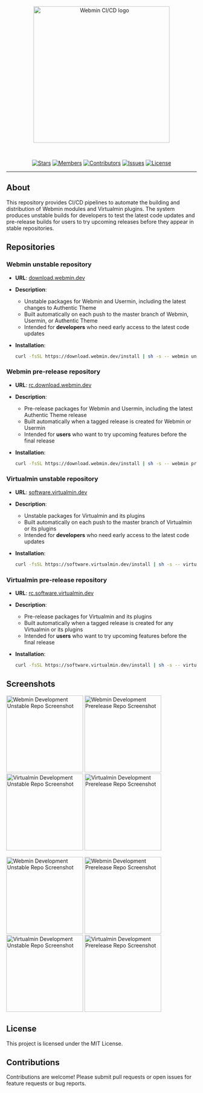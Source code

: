 &nbsp;

<p align="center"><img src="https://github.com/user-attachments/assets/1501dd57-e48f-4c05-8adf-4fbdf580a8c4" alt="Webmin CI/CD logo" width="360px"></p>
<br>
<p align="center"> <a href="https://github.com/webmin/webmin-ci-cd/stargazers"><img src="https://img.shields.io/github/stars/webmin/webmin-ci-cd" alt="Stars"></a> <a href="https://github.com/webmin/webmin-ci-cd/network/members"><img src="https://img.shields.io/github/forks/webmin/webmin-ci-cd" alt="Members"></a> <a href="https://github.com/webmin/webmin-ci-cd/contributors/"><img src="https://img.shields.io/github/contributors/webmin/webmin-ci-cd" alt="Contributors"></a> <a href="https://github.com/webmin/webmin-ci-cd/issues/"><img src="https://img.shields.io/github/issues-raw/webmin/webmin-ci-cd" alt="Issues"></a> <a href="https://github.com/webmin/webmin-ci-cd/blob/master/LICENCE"><img src="https://img.shields.io/badge/license-MIT-blue.svg" alt="License"></a> </p>

---

## About
This repository provides CI/CD pipelines to automate the building and distribution of Webmin modules and Virtualmin plugins. The system produces unstable builds for developers to test the latest code updates and pre-release builds for users to try upcoming releases before they appear in stable repositories.

## Repositories

### **Webmin unstable repository**
- **URL**: [download.webmin.dev](https://download.webmin.dev)
- **Description**:
  - Unstable packages for Webmin and Usermin, including the latest changes to Authentic Theme
  - Built automatically on each push to the master branch of Webmin, Usermin, or Authentic Theme
  - Intended for **developers** who need early access to the latest code updates

- **Installation**:
  ```bash
  curl -fsSL https://download.webmin.dev/install | sh -s -- webmin unstable
  ```

### **Webmin pre-release repository**
- **URL**: [rc.download.webmin.dev](https://rc.download.webmin.dev)
- **Description**:
  - Pre-release packages for Webmin and Usermin, including the latest Authentic Theme release
  - Built automatically when a tagged release is created for Webmin or Usermin
  - Intended for **users** who want to try upcoming features before the final release

- **Installation**:
  ```bash
  curl -fsSL https://download.webmin.dev/install | sh -s -- webmin prerelease
  ```

### **Virtualmin unstable repository**
- **URL**: [software.virtualmin.dev](https://software.virtualmin.dev)
- **Description**:
  - Unstable packages for Virtualmin and its plugins
  - Built automatically on each push to the master branch of Virtualmin or its plugins
  - Intended for **developers** who need early access to the latest code updates

- **Installation**:
  ```bash
  curl -fsSL https://software.virtualmin.dev/install | sh -s -- virtualmin unstable
  ```

### **Virtualmin pre-release repository**
- **URL**: [rc.software.virtualmin.dev](https://rc.software.virtualmin.dev)
- **Description**:
  - Pre-release packages for Virtualmin and its plugins
  - Built automatically when a tagged release is created for any Virtualmin or its plugins
  - Intended for **users** who want to try upcoming features before the final release

- **Installation**:
  ```bash
  curl -fsSL https://software.virtualmin.dev/install | sh -s -- virtualmin prerelease
  ```

## Screenshots

<img width="203" alt="Webmin Development Unstable Repo Screenshot" src="https://github.com/user-attachments/assets/27103e7f-9245-4d7c-8472-a2d0c482a927#gh-light-mode-only" /> <img width="203" alt="Webmin Development Prerelease Repo Screenshot" src="https://github.com/user-attachments/assets/12f04707-466d-4391-a73b-72842adfd849#gh-light-mode-only" /> <img width="203" alt="Virtualmin Development Unstable Repo Screenshot" src="https://github.com/user-attachments/assets/75f2cc9c-05ca-42d6-9b1c-6b8bf30cd244#gh-light-mode-only" /> <img width="203" alt="Virtualmin Development Prerelease Repo Screenshot" src="https://github.com/user-attachments/assets/eda03493-ac6c-4289-b8eb-454d009e9471#gh-light-mode-only" />

<img width="203" alt="Webmin Development Unstable Repo Screenshot" src="https://github.com/user-attachments/assets/b737c81d-49c4-4214-bb37-9df162cb0569#gh-dark-mode-only" /> <img width="203" alt="Webmin Development Prerelease Repo Screenshot" src="https://github.com/user-attachments/assets/f342149a-9404-4e8b-b343-31c2de39df10#gh-dark-mode-only" /> <img width="203" alt="Virtualmin Development Unstable Repo Screenshot" src="https://github.com/user-attachments/assets/a86f8f7b-ef50-4905-9cf8-2261d9496715#gh-dark-mode-only" /> <img width="203" alt="Virtualmin Development Prerelease Repo Screenshot" src="https://github.com/user-attachments/assets/d379450b-2d86-44b2-9d96-39b414185399#gh-dark-mode-only" />

## License

This project is licensed under the MIT License.

## Contributions

Contributions are welcome! Please submit pull requests or open issues for feature requests or bug reports.
